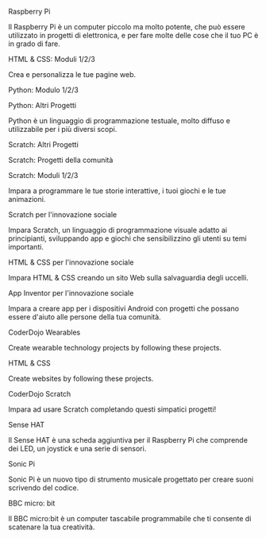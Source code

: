 Raspberry Pi

Il Raspberry Pi è un computer piccolo ma molto potente, che può essere utilizzato in progetti di elettronica, e per fare molte delle cose che il tuo PC è in grado di fare.

HTML & CSS: Moduli 1/2/3

Crea e personalizza le tue pagine web.

Python: Modulo 1/2/3

Python: Altri Progetti

Python è un linguaggio di programmazione testuale, molto diffuso e utilizzabile per i più diversi scopi.

Scratch: Altri Progetti

Scratch: Progetti della comunità

Scratch: Moduli 1/2/3

Impara a programmare le tue storie interattive, i tuoi giochi e le tue animazioni.

Scratch per l'innovazione sociale

Impara Scratch, un linguaggio di programmazione visuale adatto ai principianti, sviluppando app e giochi che sensibilizzino gli utenti su temi importanti.

HTML & CSS per l'innovazione sociale

Impara HTML & CSS creando un sito Web sulla salvaguardia degli uccelli.

App Inventor per l'innovazione sociale

Impara a creare app per i dispositivi Android con progetti che possano essere d'aiuto alle persone della tua comunità.

CoderDojo Wearables

Create wearable technology projects by following these projects.

HTML & CSS

Create websites by following these projects.

CoderDojo Scratch

Impara ad usare Scratch completando questi simpatici progetti!

Sense HAT

Il Sense HAT è una scheda aggiuntiva per il Raspberry Pi che comprende dei LED, un joystick e una serie di sensori.

Sonic Pi

Sonic Pi è un nuovo tipo di strumento musicale progettato per creare suoni scrivendo del codice.

BBC micro: bit

Il BBC micro:bit è un computer tascabile programmabile che ti consente di scatenare la tua creatività.